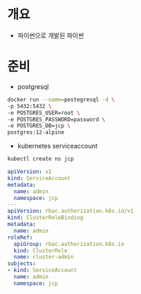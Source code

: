 # 개요
* 파이썬으로 개발된 파이썬

# 준비
* postgresql
```sh
docker run --name=postegresql -d \
-p 5432:5432 \
-e POSTGRES_USER=root \
-e POSTGRES_PASSWORD=password \
-e POSTGRES_DB=jcp \
postgres:12-alpine
```

* kubernetes serviceaccount
```sh
kubectl create ns jcp
```

```yaml
apiVersion: v1
kind: ServiceAccount
metadata:
  name: admin
  namespace: jcp
---
apiVersion: rbac.authorization.k8s.io/v1
kind: ClusterRoleBinding
metadata:
  name: admin
roleRef:
  apiGroup: rbac.authorization.k8s.io
  kind: ClusterRole
  name: cluster-admin
subjects:
- kind: ServiceAccount
  name: admin
  namespace: jcp
```
